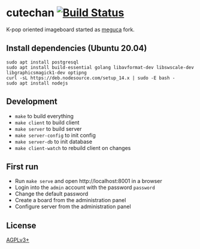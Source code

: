 # cutechan [![Build Status](https://travis-ci.org/cutechan/cutechan.svg?branch=master)](https://travis-ci.org/cutechan/cutechan)

K-pop oriented imageboard started as [meguca](https://github.com/bakape/meguca) fork.

## Install dependencies (Ubuntu 20.04)

```
sudo apt install postgresql
sudo apt install build-essential golang libavformat-dev libswscale-dev libgraphicsmagick1-dev optipng
curl -sL https://deb.nodesource.com/setup_14.x | sudo -E bash -
sudo apt install nodejs
```

## Development

* `make` to build everything
* `make client` to build client
* `make server` to build server
* `make server-config` to init config
* `make server-db` to init database
* `make client-watch` to rebuild client on changes

## First run

* Run `make serve` and open http://localhost:8001 in a browser
* Login into the `admin` account with the password `password`
* Change the default password
* Create a board from the administration panel
* Configure server from the administration panel

## License

[AGPLv3+](LICENSE)
